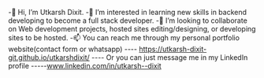 -👋 Hi, I’m Utkarsh Dixit.
-👀 I’m interested in learning new skills in backend developing to become a full stack developer.
-💞️ I’m looking to collaborate on Web development projects, hosted sites editing/designing, or developing sites to be hosted.
-📫 You can reach me through my personal portfolio website(contact form or whatsapp) ---- https://utkarsh-dixit-git.github.io/utkarshdixit/ ---- Or you can just message me in my LinkedIn profile -----www.linkedin.com/in/utkarsh--dixit
